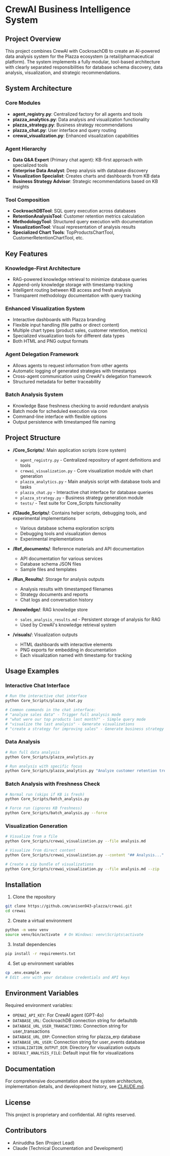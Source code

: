 # CrewAI Business Intelligence System

## Project Overview

This project combines CrewAI with CockroachDB to create an AI-powered data analysis system for the Plazza ecosystem (a retail/pharmaceutical platform). The system implements a fully modular, tool-based architecture with clearly separated responsibilities for database schema discovery, data analysis, visualization, and strategic recommendations.

## System Architecture

### Core Modules
- **agent_registry.py**: Centralized factory for all agents and tools
- **plazza_analytics.py**: Data analysis and visualization functionality
- **plazza_strategy.py**: Business strategy recommendations
- **plazza_chat.py**: User interface and query routing
- **crewai_visualization.py**: Enhanced visualization capabilities

### Agent Hierarchy
- **Data Q&A Expert** (Primary chat agent): KB-first approach with specialized tools
- **Enterprise Data Analyst**: Deep analysis with database discovery
- **Visualization Specialist**: Creates charts and dashboards from KB data
- **Business Strategy Advisor**: Strategic recommendations based on KB insights

### Tool Composition
- **CockroachDBTool**: SQL query execution across databases
- **RetentionAnalysisTool**: Customer retention metrics calculation
- **MethodologyTool**: Structured query execution with documentation
- **VisualizationTool**: Visual representation of analysis results
- **Specialized Chart Tools**: TopProductsChartTool, CustomerRetentionChartTool, etc.

## Key Features

### Knowledge-First Architecture
- RAG-powered knowledge retrieval to minimize database queries
- Append-only knowledge storage with timestamp tracking
- Intelligent routing between KB access and fresh analysis
- Transparent methodology documentation with query tracking

### Enhanced Visualization System
- Interactive dashboards with Plazza branding
- Flexible input handling (file paths or direct content)
- Multiple chart types (product sales, customer retention, metrics)
- Specialized visualization tools for different data types
- Both HTML and PNG output formats

### Agent Delegation Framework
- Allows agents to request information from other agents
- Automatic logging of generated strategies with timestamps
- Cross-agent communication using CrewAI's delegation framework
- Structured metadata for better traceability

### Batch Analysis System
- Knowledge Base freshness checking to avoid redundant analysis
- Batch mode for scheduled execution via cron
- Command-line interface with flexible options
- Output persistence with timestamped file naming

## Project Structure

- **/Core_Scripts/**: Main application scripts (core system)
  - `agent_registry.py` - Centralized repository of agent definitions and tools
  - `crewai_visualization.py` - Core visualization module with chart generation
  - `plazza_analytics.py` - Main analysis script with database tools and tasks
  - `plazza_chat.py` - Interactive chat interface for database queries
  - `plazza_strategy.py` - Business strategy generation module
  - `tests/` - Test suite for Core_Scripts functionality

- **/Claude_Scripts/**: Contains helper scripts, debugging tools, and experimental implementations
  - Various database schema exploration scripts
  - Debugging tools and visualization demos
  - Experimental implementations

- **/Ref_documents/**: Reference materials and API documentation
  - API documentation for various services
  - Database schema JSON files
  - Sample files and templates

- **/Run_Results/**: Storage for analysis outputs
  - Analysis results with timestamped filenames
  - Strategy documents and reports
  - Chat logs and conversation history

- **/knowledge/**: RAG knowledge store
  - `sales_analysis_results.md` - Persistent storage of analysis for RAG
  - Used by CrewAI's knowledge retrieval system

- **/visuals/**: Visualization outputs
  - HTML dashboards with interactive elements
  - PNG exports for embedding in documentation
  - Each visualization named with timestamp for tracking

## Usage Examples

### Interactive Chat Interface
```bash
# Run the interactive chat interface
python Core_Scripts/plazza_chat.py

# Common commands in the chat interface:
# "analyze sales data" - Trigger full analysis mode
# "what were our top products last month?" - Simple query mode
# "visualize the last analysis" - Generate visualizations
# "create a strategy for improving sales" - Generate business strategy
```

### Data Analysis
```bash
# Run full data analysis
python Core_Scripts/plazza_analytics.py

# Run analysis with specific focus
python Core_Scripts/plazza_analytics.py "Analyze customer retention trends"
```

### Batch Analysis with Freshness Check
```bash
# Normal run (skips if KB is fresh)
python Core_Scripts/batch_analysis.py

# Force run (ignores KB freshness)
python Core_Scripts/batch_analysis.py --force
```

### Visualization Generation
```bash
# Visualize from a file
python Core_Scripts/crewai_visualization.py --file analysis.md

# Visualize from direct content
python Core_Scripts/crewai_visualization.py --content "## Analysis..."

# Create a zip bundle of visualizations
python Core_Scripts/crewai_visualization.py --file analysis.md --zip
```

## Installation

1. Clone the repository
```bash
git clone https://github.com/anisen943-plazza/crewai.git
cd crewai
```

2. Create a virtual environment
```bash
python -m venv venv
source venv/bin/activate  # On Windows: venv\Scripts\activate
```

3. Install dependencies
```bash
pip install -r requirements.txt
```

4. Set up environment variables
```bash
cp .env.example .env
# Edit .env with your database credentials and API keys
```

## Environment Variables

Required environment variables:
- `OPENAI_API_KEY`: For CrewAI agent (GPT-4o)
- `DATABASE_URL`: CockroachDB connection string for defaultdb
- `DATABASE_URL_USER_TRANSACTIONS`: Connection string for user_transactions
- `DATABASE_URL_ERP`: Connection string for plazza_erp database
- `DATABASE_URL_USER`: Connection string for user_events database
- `VISUALIZATION_OUTPUT_DIR`: Directory for visualization outputs
- `DEFAULT_ANALYSIS_FILE`: Default input file for visualizations

## Documentation

For comprehensive documentation about the system architecture, implementation details, and development history, see [CLAUDE.md](CLAUDE.md).

## License

This project is proprietary and confidential. All rights reserved.

## Contributors

- Aniruddha Sen (Project Lead)
- Claude (Technical Documentation and Development)